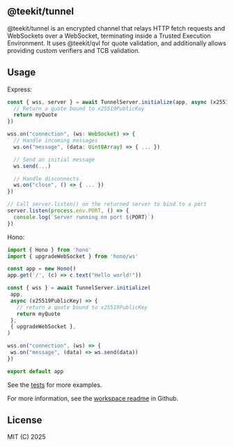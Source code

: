 ## @teekit/tunnel

@teekit/tunnel is an encrypted channel that relays HTTP fetch requests
and WebSockets over a WebSocket, terminating inside a Trusted
Execution Environment. It uses @teekit/qvl for quote validation, and
additionally allows providing custom verifiers and TCB validation.

## Usage

Express:

```ts
const { wss, server } = await TunnelServer.initialize(app, async (x25519PublicKey) => {
  // Return a quote bound to x25519PublicKey
  return myQuote
})

wss.on("connection", (ws: WebSocket) => {
  // Handle incoming messages
  ws.on("message", (data: Uint8Array) => { ... })

  // Send an initial message
  ws.send(...)

  // Handle disconnects
  ws.on("close", () => { ... })
})

// Call server.listen() on the returned server to bind to a port
server.listen(process.env.PORT, () => {
  console.log(`Server running on port ${PORT}`)
})
```

Hono:

 ```ts
import { Hono } from 'hono'
import { upgradeWebSocket } from 'hono/ws'

const app = new Hono()
app.get('/', (c) => c.text("Hello world!"))

const { wss } = await TunnelServer.initialize(
  app,
  async (x25519PublicKey) => {
    // return a quote bound to x25519PublicKey
    return myQuote
  },
  { upgradeWebSocket },
)

wss.on("connection", (ws) => {
  ws.on("message", (data) => ws.send(data))
})

export default app
```

See the
[tests](https://github.com/canvasxyz/teekit/tree/main/packages/tunnel/test)
for more examples.

For more information, see the [workspace
readme](https://github.com/canvasxyz/teekit) in Github.

## License

MIT (C) 2025
